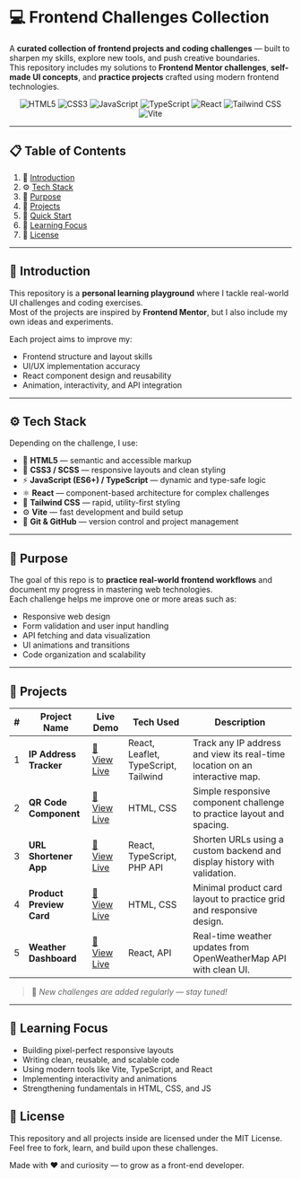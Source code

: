 # 💻 Frontend Challenges Collection  

A **curated collection of frontend projects and coding challenges** — built to sharpen my skills, explore new tools, and push creative boundaries.  
This repository includes my solutions to **Frontend Mentor challenges**, **self-made UI concepts**, and **practice projects** crafted using modern frontend technologies.  

<div align="center">

![HTML5](https://img.shields.io/badge/HTML5-E34F26?logo=html5&logoColor=white)
![CSS3](https://img.shields.io/badge/CSS3-1572B6?logo=css3&logoColor=white)
![JavaScript](https://img.shields.io/badge/JavaScript-F7DF1E?logo=javascript&logoColor=black)
![TypeScript](https://img.shields.io/badge/TypeScript-3178C6?logo=typescript&logoColor=white)
![React](https://img.shields.io/badge/React-61DAFB?logo=react&logoColor=black)
![Tailwind CSS](https://img.shields.io/badge/Tailwind_CSS-38B2AC?logo=tailwindcss&logoColor=white)
![Vite](https://img.shields.io/badge/Vite-646CFF?logo=vite&logoColor=white)

</div>

---

## 📋 Table of Contents  

1. 🚀 [Introduction](#-introduction)  
2. ⚙️ [Tech Stack](#️-tech-stack)  
3. 🎯 [Purpose](#-purpose)  
4. 🧩 [Projects](#-projects)  
5. 🤸 [Quick Start](#-quick-start)  
6. 🧠 [Learning Focus](#-learning-focus)  
7. 📄 [License](#-license)  

---

## 🚀 Introduction  

This repository is a **personal learning playground** where I tackle real-world UI challenges and coding exercises.  
Most of the projects are inspired by **Frontend Mentor**, but I also include my own ideas and experiments.  

Each project aims to improve my:  
- Frontend structure and layout skills  
- UI/UX implementation accuracy  
- React component design and reusability  
- Animation, interactivity, and API integration  

---

## ⚙️ Tech Stack  

Depending on the challenge, I use:  

- 🧱 **HTML5** — semantic and accessible markup  
- 🎨 **CSS3 / SCSS** — responsive layouts and clean styling  
- ⚡ **JavaScript (ES6+) / TypeScript** — dynamic and type-safe logic  
- ⚛️ **React** — component-based architecture for complex challenges  
- 💨 **Tailwind CSS** — rapid, utility-first styling  
- ⚙️ **Vite** — fast development and build setup  
- 🧭 **Git & GitHub** — version control and project management  

---

## 🎯 Purpose  

The goal of this repo is to **practice real-world frontend workflows** and document my progress in mastering web technologies.  
Each challenge helps me improve one or more areas such as:  

- Responsive web design  
- Form validation and user input handling  
- API fetching and data visualization  
- UI animations and transitions  
- Code organization and scalability  

---

## 🧩 Projects  

| # | Project Name | Live Demo | Tech Used | Description |
|---|---------------|------------|------------|--------------|
| 1 | **IP Address Tracker** | [🔗 View Live](https://your-live-demo-link.com) | React, Leaflet, TypeScript, Tailwind | Track any IP address and view its real-time location on an interactive map. |
| 2 | **QR Code Component** | [🔗 View Live](https://your-live-demo-link.com) | HTML, CSS | Simple responsive component challenge to practice layout and spacing. |
| 3 | **URL Shortener App** | [🔗 View Live](https://your-live-demo-link.com) | React, TypeScript, PHP API | Shorten URLs using a custom backend and display history with validation. |
| 4 | **Product Preview Card** | [🔗 View Live](https://your-live-demo-link.com) | HTML, CSS | Minimal product card layout to practice grid and responsive design. |
| 5 | **Weather Dashboard** | [🔗 View Live](https://your-live-demo-link.com) | React, API | Real-time weather updates from OpenWeatherMap API with clean UI. |

> 🔸 *New challenges are added regularly — stay tuned!*

---

## 🧠 Learning Focus 

- Building pixel-perfect responsive layouts
- Writing clean, reusable, and scalable code
- Using modern tools like Vite, TypeScript, and React
- Implementing interactivity and animations
- Strengthening fundamentals in HTML, CSS, and JS

## 📄 License

This repository and all projects inside are licensed under the MIT License.
Feel free to fork, learn, and build upon these challenges.

Made with ❤️ and curiosity — to grow as a front-end developer.


   
